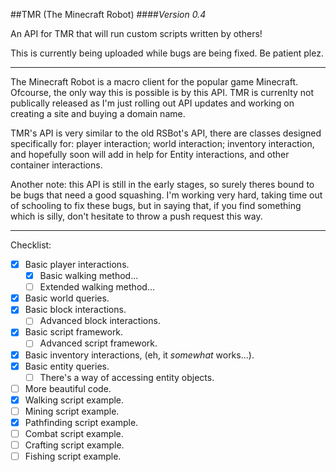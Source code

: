 ##TMR (The Minecraft Robot)
####<em>Version 0.4</em>

An API for TMR that will run custom scripts written by others!

This is currently being uploaded while bugs are being fixed. Be patient plez.

<hr>

The Minecraft Robot is a macro client for the popular game Minecraft. Ofcourse, the only way this is possible is by this API. TMR is currenlty not publically released as I'm just rolling out API updates and working on creating a site and buying a domain name.

TMR's API is very similar to the old RSBot's API, there are classes designed specifically for: player interaction; world interaction; inventory interaction, and hopefully soon will add in help for Entity interactions, and other container interactions.

Another note: this API is still in the early stages, so surely theres bound to be bugs that need a good squashing. I'm working very hard, taking time out of schooling to fix these bugs, but in saying that, if you find something which is silly, don't hesitate to throw a push request this way.

<hr>

Checklist:
- [x] Basic player interactions.
  - [x] Basic walking method...
  - [ ] Extended walking method...
- [x] Basic world queries.
- [x] Basic block interactions.
  - [ ] Advanced block interactions.
- [x] Basic script framework.
  - [ ] Advanced script framework.
- [x] Basic inventory interactions, (eh, it <em>somewhat</em> works...).
- [x] Basic entity queries.
  - [ ] There's a way of accessing entity objects.
- [ ] More beautiful code.
- [x] Walking script example.
- [ ] Mining script example.
- [x] Pathfinding script example.
- [ ] Combat script example.
- [ ] Crafting script example.
- [ ] Fishing script example.
